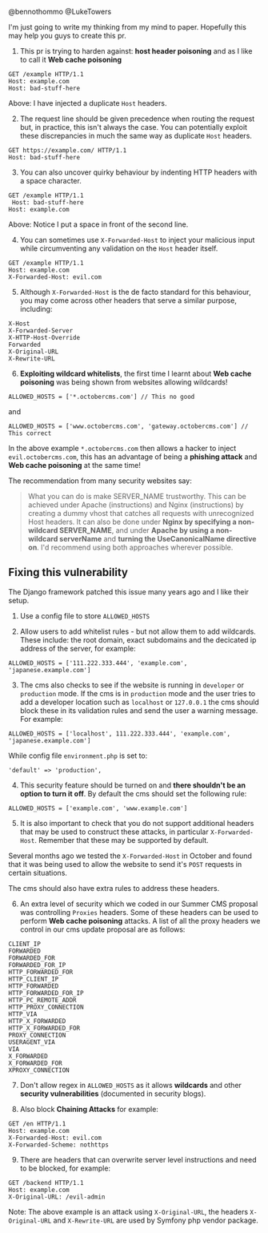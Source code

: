 @bennothommo @LukeTowers 

I'm just going to write my thinking from my mind to paper. Hopefully this may help you guys to create this pr.

1. This pr is trying to harden against: **host header poisoning** and as I like to call it **Web cache poisoning**

```
GET /example HTTP/1.1
Host: example.com
Host: bad-stuff-here
```

Above: I have injected a duplicate `Host` headers.

2. The request line should be given precedence when routing the request but, in practice, this isn't always the case. You can potentially exploit these discrepancies in much the same way as duplicate `Host` headers.

```
GET https://example.com/ HTTP/1.1
Host: bad-stuff-here
```

3. You can also uncover quirky behaviour by indenting HTTP headers with a space character.

```
GET /example HTTP/1.1
 Host: bad-stuff-here
Host: example.com
```

Above: Notice I put a space in front of the second line.

4. You can sometimes use `X-Forwarded-Host` to inject your malicious input while circumventing any validation on the `Host` header itself.

```
GET /example HTTP/1.1
Host: example.com
X-Forwarded-Host: evil.com
```

5. Although `X-Forwarded-Host` is the de facto standard for this behaviour, you may come across other headers that serve a similar purpose, including:

```
X-Host
X-Forwarded-Server
X-HTTP-Host-Override
Forwarded
X-Original-URL
X-Rewrite-URL
```

6. **Exploiting wildcard whitelists**, the first time I learnt about **Web cache poisoning** was being shown from websites allowing wildcards!

```
ALLOWED_HOSTS = ['*.octobercms.com'] // This no good
```

and

```
ALLOWED_HOSTS = ['www.octobercms.com', 'gateway.octobercms.com'] // This correct
```

In the above example `*.octobercms.com` then allows a hacker to inject `evil.octobercms.com`, this has an advantage of being a **phishing attack** and **Web cache poisoning** at the same time!

The recommendation from many security websites say:

> What you can do is make SERVER_NAME trustworthy. This can be achieved under Apache (instructions) and Nginx (instructions) by creating a dummy vhost that catches all requests with unrecognized Host headers. It can also be done under **Nginx by specifying a non-wildcard SERVER_NAME**, and under **Apache by using a non-wildcard serverName** and **turning the UseCanonicalName directive on**. I'd recommend using both approaches wherever possible.

## Fixing this vulnerability

The Django framework patched this issue many years ago and I like their setup.

1. Use a config file to store `ALLOWED_HOSTS`

2. Allow users to add whitelist rules - but not allow them to add wildcards. These include: the root domain, exact subdomains and the decicated ip address of the server, for example:

```
ALLOWED_HOSTS = ['111.222.333.444', 'example.com', 'japanese.example.com']
```

3. The cms also checks to see if the website is running in `developer` or `production` mode. If the cms is in `production` mode and the user tries to add a developer location such as `localhost` or `127.0.0.1` the cms should block these in its validation rules and send the user a warning message. For example:

```
ALLOWED_HOSTS = ['localhost', 111.222.333.444', 'example.com', 'japanese.example.com']
```

While config file `environment.php` is set to:

```
'default' => 'production',
```

4. This security feature should be turned on and **there shouldn't be an option to turn it off**. By default the cms should set the following rule:
 
```
ALLOWED_HOSTS = ['example.com', 'www.example.com']
```

5. It is also important to check that you do not support additional headers that may be used to construct these attacks, in particular `X-Forwarded-Host`. Remember that these may be supported by default.

Several months ago we tested the `X-Forwarded-Host` in October and found that it was being used to allow the website to send it's `POST` requests in certain situations.

The cms should also have extra rules to address these headers.

6. An extra level of security which we coded in our Summer CMS proposal was controlling `Proxies` headers. Some of these headers can be used to perform **Web cache poisoning** attacks. A list of all the proxy headers we control in our cms update proposal are as follows:

```
CLIENT_IP
FORWARDED
FORWARDED_FOR
FORWARDED_FOR_IP
HTTP_FORWARDED_FOR
HTTP_CLIENT_IP
HTTP_FORWARDED
HTTP_FORWARDED_FOR_IP
HTTP_PC_REMOTE_ADDR
HTTP_PROXY_CONNECTION
HTTP_VIA
HTTP_X_FORWARDED
HTTP_X_FORWARDED_FOR
PROXY_CONNECTION
USERAGENT_VIA
VIA
X_FORWARDED
X_FORWARDED_FOR
XPROXY_CONNECTION
```

7. Don't allow regex in `ALLOWED_HOSTS` as it allows **wildcards** and other **security vulnerabilities** (documented in security blogs).

8. Also block **Chaining Attacks** for example:

```
GET /en HTTP/1.1
Host: example.com
X-Forwarded-Host: evil.com
X-Forwarded-Scheme: nothttps
```

9. There are headers that can overwrite server level instructions and need to be blocked, for example:

```
GET /backend HTTP/1.1
Host: example.com
X-Original-URL: /evil-admin
```

Note: The above example is an attack using `X-Original-URL`, the headers `X-Original-URL` and `X-Rewrite-URL` are used by Symfony php vendor package.
